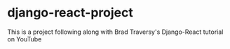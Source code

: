 # django-react-project

This is a project following along with Brad Traversy's Django-React tutorial on YouTube
